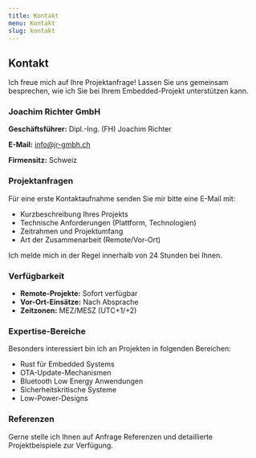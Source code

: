 ```yaml
---
title: Kontakt
menu: Kontakt
slug: kontakt
---
```


## Kontakt

Ich freue mich auf Ihre Projektanfrage! Lassen Sie uns gemeinsam besprechen, wie ich Sie bei Ihrem Embedded-Projekt unterstützen kann.

### Joachim Richter GmbH

**Geschäftsführer:** Dipl.-Ing. (FH) Joachim Richter

**E-Mail:** info@jr-gmbh.ch

**Firmensitz:** Schweiz

### Projektanfragen

Für eine erste Kontaktaufnahme senden Sie mir bitte eine E-Mail mit:
- Kurzbeschreibung Ihres Projekts
- Technische Anforderungen (Plattform, Technologien)
- Zeitrahmen und Projektumfang
- Art der Zusammenarbeit (Remote/Vor-Ort)

Ich melde mich in der Regel innerhalb von 24 Stunden bei Ihnen.

### Verfügbarkeit

- **Remote-Projekte:** Sofort verfügbar
- **Vor-Ort-Einsätze:** Nach Absprache
- **Zeitzonen:** MEZ/MESZ (UTC+1/+2)

### Expertise-Bereiche

Besonders interessiert bin ich an Projekten in folgenden Bereichen:
- Rust für Embedded Systems
- OTA-Update-Mechanismen
- Bluetooth Low Energy Anwendungen
- Sicherheitskritische Systeme
- Low-Power-Designs

### Referenzen

Gerne stelle ich Ihnen auf Anfrage Referenzen und detaillierte Projektbeispiele zur Verfügung.